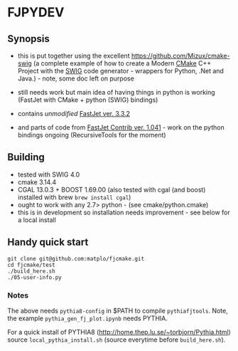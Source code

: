 # FJPYDEV

## Synopsis

- this is put together using the excellent https://github.com/Mizux/cmake-swig (a complete example of how to create a Modern [CMake](https://cmake.org/) C++ Project with the [SWIG](http://www.swig.org) code generator - wrappers for Python, .Net and Java.) - note, some doc left on purpose
- still needs work but main idea of having things in python is working (FastJet with CMake + python (SWIG) bindings)

- contains *unmodified* [FastJet ver. 3.3.2](http://www.fastjet.fr/)
- and parts of code from [FastJet Contrib ver. 1.041](https://fastjet.hepforge.org/contrib/) - work on the python bindings ongoing (RecursiveTools for the moment)

## Building

- tested with SWIG 4.0
- cmake 3.14.4
- CGAL 13.0.3 + BOOST 1.69.00 (also tested with cgal (and boost) installed with brew `brew install cgal`)
- ought to work with any 2.7> python - (see cmake/python.cmake)
- this is in development so installation needs improvement - see below for a local install

## Handy quick start

```
git clone git@github.com:matplo/fjcmake.git
cd fjcmake/test
./build_here.sh
./05-user-info.py
```

### Notes

The above needs `pythia8-config` in $PATH to compile `pythiafjtools`. Note, the example `pythia_gen_fj_plot.ipynb` needs PYTHIA.

For a quick install of PYTHIA8 (http://home.thep.lu.se/~torbjorn/Pythia.html) source `local_pythia_install.sh` (source everytime before `build_here.sh`).

